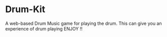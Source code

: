 # Drum-Kit

A web-based Drum Music game for playing the drum. This can give you an experience of drum playing
ENJOY !!
